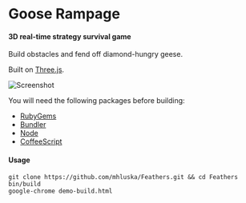 Goose Rampage
=============

#### 3D real-time strategy survival game ####
Build obstacles and fend off diamond-hungry geese.

Built on [Three.js](https://github.com/mrdoob/three.js/).

![Screenshot](http://i.imgur.com/DYI0E.png "Screenshot")

You will need the following packages before building:
* [RubyGems](https://github.com/rubygems/rubygems)
* [Bundler](https://github.com/carlhuda/bundler)
* [Node](https://github.com/joyent/node)
* [CoffeeScript](https://github.com/jashkenas/coffee-script)

#### Usage ####
    git clone https://github.com/mhluska/Feathers.git && cd Feathers 
    bin/build
    google-chrome demo-build.html
